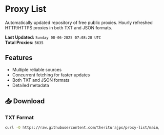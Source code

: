# Proxy List

Automatically updated repository of free public proxies. Hourly refreshed HTTP/HTTPS proxies in both TXT and JSON formats.

**Last Updated:** `Sunday 08-06-2025 07:08:20 UTC`  
**Total Proxies:** `5635`

## Features
- Multiple reliable sources
- Concurrent fetching for faster updates
- Both TXT and JSON formats
- Detailed metadata

## 📥 Download

### TXT Format
```bash
curl -O https://raw.githubusercontent.com/theriturajps/proxy-list/main/proxies.txt